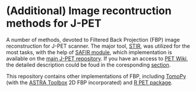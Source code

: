 # (Additional) Image recontruction methods for J-PET

A number of methods, devoted to Filtered Back Projection (FBP) image reconstruction for J-PET scanner. The major tool, [STIR](https://github.com/UCL/STIR "development version"), was utilized for the most tasks, with the help of [SAFIR module](http://stir.sourceforge.net/MIC2015UsersMeeting/STIR_UM2015_Fischer_SAFIRInputFileFormat.pdf "pdf presentation"), which implementation is available on the [main J-PET repository](https://github.com/JPETTomography/listmode-to-safir). If you have an access to [PET Wiki](http://koza.if.uj.edu.pl/petwiki/index.php/Strona_g%C5%82%C3%B3wna), the detailed description could be foud in the coresponding [section](http://koza.if.uj.edu.pl/petwiki/index.php/STIR_(Software_for_Tomographic_Image_Reconstruction)).

This repository contains other implementations of FBP, including [TomoPy](https://github.com/tomopy/tomopy.git "GitHub") (with the [ASTRA Toolbox](https://github.com/astra-toolbox/astra-toolbox "GitHub") 2D FBP incorporated) and [R PET package](https://cran.r-project.org/web/packages/PET/index.html "cran").
